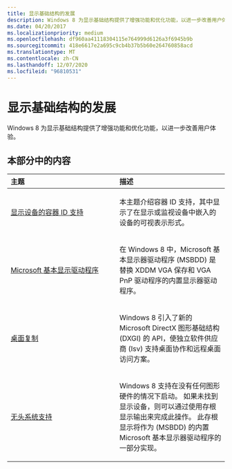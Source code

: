 ```yaml
---
title: 显示基础结构的发展
description: Windows 8 为显示基础结构提供了增强功能和优化功能，以进一步改善用户体验。
ms.date: 04/20/2017
ms.localizationpriority: medium
ms.openlocfilehash: df960aa41118304115e764999d6126a3f6945b9b
ms.sourcegitcommit: 418e6617e2a695c9cb4b37b5b60e264760858acd
ms.translationtype: MT
ms.contentlocale: zh-CN
ms.lasthandoff: 12/07/2020
ms.locfileid: "96810531"
---
```

# <a name="advances-to-the-display-infrastructure"></a>显示基础结构的发展


Windows 8 为显示基础结构提供了增强功能和优化功能，以进一步改善用户体验。

## <a name="span-idin_this_sectionspanin-this-section"></a><span id="in_this_section"></span>本部分中的内容


<table>
<colgroup>
<col width="50%" />
<col width="50%" />
</colgroup>
<thead>
<tr class="header">
<th align="left">主题</th>
<th align="left">描述</th>
</tr>
</thead>
<tbody>
<tr class="odd">
<td align="left"><p><a href="container-id-support-for-displays-.md" data-raw-source="[Container ID support for displays](container-id-support-for-displays-.md)">显示设备的容器 ID 支持</a></p></td>
<td align="left"><p>本主题介绍容器 ID 支持，其中显示了在显示或监视设备中嵌入的设备的可视表示形式。</p></td>
</tr>
<tr class="even">
<td align="left"><p><a href="microsoft-basic-display-driver.md" data-raw-source="[Microsoft Basic Display Driver](microsoft-basic-display-driver.md)">Microsoft 基本显示驱动程序</a></p></td>
<td align="left"><p>在 Windows 8 中，Microsoft 基本显示器驱动程序 (MSBDD) 是替换 XDDM VGA 保存和 VGA PnP 驱动程序的内置显示器驱动程序。</p></td>
</tr>
<tr class="odd">
<td align="left"><p><a href="desktop-duplication-api.md" data-raw-source="[Desktop duplication](desktop-duplication-api.md)">桌面复制</a></p></td>
<td align="left"><p>Windows 8 引入了新的 Microsoft DirectX 图形基础结构 (DXGI) 的 API，使独立软件供应商 (Isv) 支持桌面协作和远程桌面访问方案。</p></td>
</tr>
<tr class="even">
<td align="left"><p><a href="support-for-headless-systems.md" data-raw-source="[Support for headless systems](support-for-headless-systems.md)">无头系统支持</a></p></td>
<td align="left"><p>Windows 8 支持在没有任何图形硬件的情况下启动。 如果未找到显示设备，则可以通过使用存根显示输出来完成此操作。 此存根显示将作为 (MSBDD) 的内置 Microsoft 基本显示器驱动程序的一部分实现。</p></td>
</tr>
</tbody>
</table>

 

 

 





